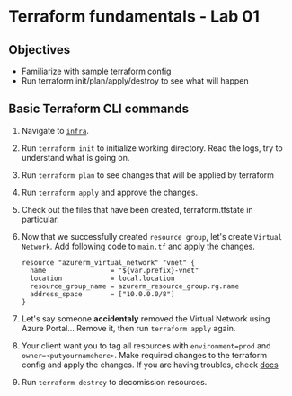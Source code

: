 # Terraform fundamentals - Lab 01

## Objectives

- Familiarize with sample terraform config
- Run terraform init/plan/apply/destroy to see what will happen

## Basic Terraform CLI commands

1. Navigate to [`infra`](./infra/).

2. Run `terraform init` to initialize working directory. Read the logs, try to understand what is going on.

3. Run `terraform plan` to see changes that will be applied by terraform

4. Run `terraform apply` and approve the changes.

5. Check out the files that have been created, terraform.tfstate in particular.

6. Now that we successfully created `resource group`, let's create `Virtual Network`. Add following code to `main.tf` and apply the changes.
   ```hcl
   resource "azurerm_virtual_network" "vnet" {
     name                = "${var.prefix}-vnet"
     location            = local.location
     resource_group_name = azurerm_resource_group.rg.name
     address_space       = ["10.0.0.0/8"]
   }
   ```

1. Let's say someone __accidentaly__ removed the Virtual Network using Azure Portal... Remove it, then run `terraform apply` again.

2. Your client want you to tag all resources with `environment=prod` and `owner=<putyournamehere>`. Make required changes to the terraform config and apply the changes. If you are having troubles, check [docs](https://registry.terraform.io/providers/hashicorp/azurerm/latest/docs)

3. Run `terraform destroy` to decomission resources.